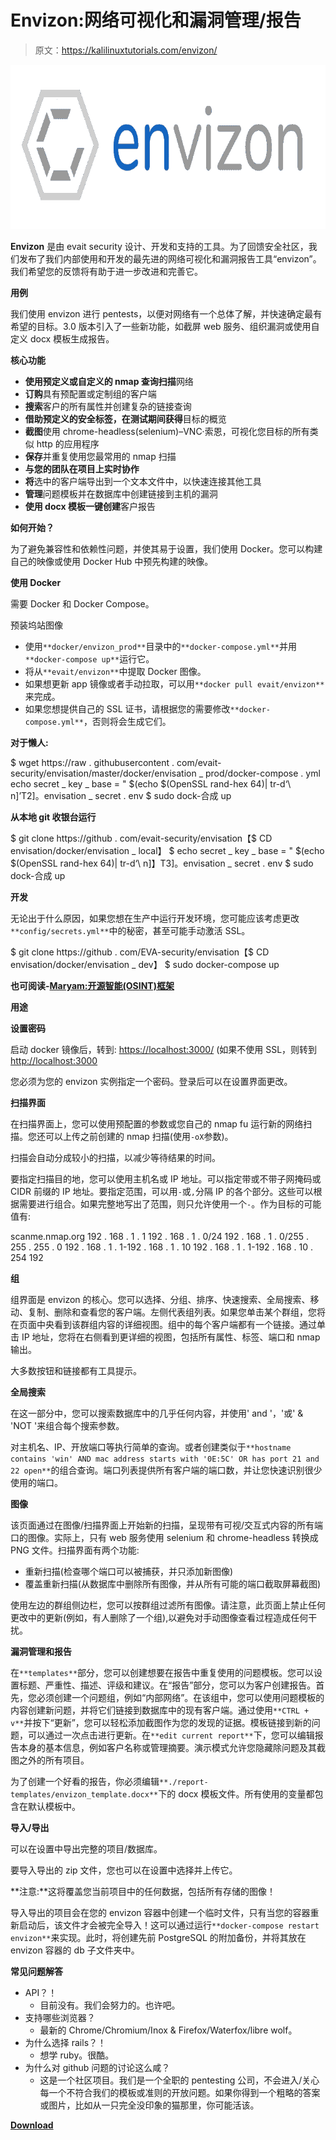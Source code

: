# Envizon:网络可视化和漏洞管理/报告

> 原文：<https://kalilinuxtutorials.com/envizon/>

[![Envizon : Network Visualization & Vulnerability Management/Reporting](img/14eab4f47329e2d3b1dbfab8baa89e85.png "Envizon : Network Visualization & Vulnerability Management/Reporting")](https://1.bp.blogspot.com/-mYbf2DtOoJU/Xn8GSU4pCAI/AAAAAAAAFsc/012R981HqY08iFx-ajUqXAPTkW_V_Gj2QCLcBGAsYHQ/s1600/envizon-svg.png)

**Envizon** 是由 evait security 设计、开发和支持的工具。为了回馈安全社区，我们发布了我们内部使用和开发的最先进的网络可视化和漏洞报告工具“envizon”。我们希望您的反馈将有助于进一步改进和完善它。

**用例**

我们使用 envizon 进行 pentests，以便对网络有一个总体了解，并快速确定最有希望的目标。3.0 版本引入了一些新功能，如截屏 web 服务、组织漏洞或使用自定义 docx 模板生成报告。

**核心功能**

*   **使用预定义或自定义的 nmap 查询扫描**网络
*   **订购**具有预配置或定制组的客户端
*   **搜索**客户的所有属性并创建复杂的链接查询
*   **借助预定义的安全标签，在测试期间获得**目标的概览
*   **截图**使用 chrome-headless(selenium)–VNC·索恩，可视化您目标的所有类似 http 的应用程序
*   **保存**并重复使用您最常用的 nmap 扫描
*   **与您的团队在项目上实时协作**
*   **将**选中的客户端导出到一个文本文件中，以快速连接其他工具
*   **管理**问题模板并在数据库中创建链接到主机的漏洞
*   **使用 docx 模板一键创建**客户报告

**如何开始？**

为了避免兼容性和依赖性问题，并使其易于设置，我们使用 Docker。您可以构建自己的映像或使用 Docker Hub 中预先构建的映像。

**使用 Docker**

需要 Docker 和 Docker Compose。

预装坞站图像

*   使用`**docker/envizon_prod**`目录中的`**docker-compose.yml**`并用`**docker-compose up**`运行它。
*   将从`**evait/envizon**`中提取 Docker 图像。
*   如果想更新 app 镜像或者手动拉取，可以用`**docker pull evait/envizon**`来完成。
*   如果您想提供自己的 SSL 证书，请根据您的需要修改`**docker-compose.yml**`，否则将会生成它们。

**对于懒人:**

$ wget https://raw . githubusercontent . com/evait-security/envisation/master/docker/envisation _ prod/docker-compose . yml
echo secret _ key _ base = " $(echo $(OpenSSL rand-hex 64)| tr-d‘\ n]’T2]。envisation _ secret . env
$ sudo dock-合成 up

**从本地 git 收银台运行**

$ git clone https://github . com/evait-security/envisation【$ CD envisation/docker/envisation _ local】
$ echo secret _ key _ base = " $(echo $(OpenSSL rand-hex 64)| tr-d‘\ n]】T3]。envisation _ secret . env
$ sudo dock-合成 up

**开发**

无论出于什么原因，如果您想在生产中运行开发环境，您可能应该考虑更改`**config/secrets.yml**`中的秘密，甚至可能手动激活 SSL。

$ git clone https://github . com/EVA-security/envisation【$ CD envisation/docker/envisation _ dev】
$ sudo docker-compose up

**也可阅读-[Maryam:开源智能(OSINT)框架](https://kalilinuxtutorials.com/maryam/)**

**用途**

**设置密码**

启动 docker 镜像后，转到: [https://localhost:3000/](https://localhost:3000/) (如果不使用 SSL，则转到 [http://localhost:3000](http://localhost:3000)

您必须为您的 envizon 实例指定一个密码。登录后可以在设置界面更改。

**扫描界面**

在扫描界面上，您可以使用预配置的参数或您自己的 nmap fu 运行新的网络扫描。您还可以上传之前创建的 nmap 扫描(使用`-oX`参数)。

扫描会自动分成较小的扫描，以减少等待结果的时间。

要指定扫描目的地，您可以使用主机名或 IP 地址。可以指定带或不带子网掩码或 CIDR 前缀的 IP 地址。要指定范围，可以用`-`或`,`分隔 IP 的各个部分。这些可以根据需要进行组合。如果完整地写出了范围，则只允许使用一个`-`。作为目标的可能值有:

scanme.nmap.org
192 . 168 . 1 . 1
192 . 168 . 1 . 0/24
192 . 168 . 1 . 0/255 . 255 . 255 . 0
192 . 168 . 1 . 1-192 . 168 . 1 . 10
192 . 168 . 1 . 1-192 . 168 . 10 . 254
192

**组**

组界面是 envizon 的核心。您可以选择、分组、排序、快速搜索、全局搜索、移动、复制、删除和查看您的客户端。左侧代表组列表。如果您单击某个群组，您将在页面中央看到该群组内容的详细视图。组中的每个客户端都有一个链接。通过单击 IP 地址，您将在右侧看到更详细的视图，包括所有属性、标签、端口和 nmap 输出。

大多数按钮和链接都有工具提示。

**全局搜索**

在这一部分中，您可以搜索数据库中的几乎任何内容，并使用' and '，'或' & 'NOT '来组合每个搜索参数。

对主机名、IP、开放端口等执行简单的查询。或者创建类似于`**hostname contains 'win' AND mac address starts with '0E:5C' OR has port 21 and 22 open**`的组合查询。端口列表提供所有客户端的端口数，并让您快速识别很少使用的端口。

**图像**

该页面通过在图像/扫描界面上开始新的扫描，呈现带有可视/交互式内容的所有端口的图像。实际上，只有 web 服务使用 selenium 和 chrome-headless 转换成 PNG 文件。扫描界面有两个功能:

*   重新扫描(检查哪个端口可以被捕获，并只添加新图像)
*   覆盖重新扫描(从数据库中删除所有图像，并从所有可能的端口截取屏幕截图)

使用左边的群组侧边栏，您可以按群组过滤所有图像。请注意，此页面上禁止任何更改中的更新(例如，有人删除了一个组),以避免对手动图像查看过程造成任何干扰。

**漏洞管理和报告**

在`**templates**`部分，您可以创建想要在报告中重复使用的问题模板。您可以设置标题、严重性、描述、评级和建议。在“报告”部分，您可以为客户创建报告。首先，您必须创建一个问题组，例如“内部网络”。在该组中，您可以使用问题模板的内容创建新问题，并将它们链接到数据库中的现有客户端。通过使用`**CTRL + v**`并按下“更新”，您可以轻松添加截图作为您的发现的证据。模板链接到新的问题，可以通过一次点击进行更新。在`**edit current report**`下，您可以编辑报告本身的基本信息，例如客户名称或管理摘要。演示模式允许您隐藏除问题及其截图之外的所有项目。

为了创建一个好看的报告，你必须编辑`**./report-templates/envizon_template.docx**`下的 docx 模板文件。所有使用的变量都包含在默认模板中。

**导入/导出**

可以在设置中导出完整的项目/数据库。

要导入导出的 zip 文件，您也可以在设置中选择并上传它。

**注意:**这将覆盖您当前项目中的任何数据，包括所有存储的图像！

导入导出的项目会在您的 envizon 容器中创建一个临时文件，只有当您的容器重新启动后，该文件才会被完全导入！这可以通过运行`**docker-compose restart envizon**`来实现。此时，将创建先前 PostgreSQL 的附加备份，并将其放在 envizon 容器的 db 子文件夹中。

**常见问题解答**

*   API？！
    *   目前没有。我们会努力的。也许吧。
*   支持哪些浏览器？
    *   最新的 Chrome/Chromium/Inox & Firefox/Waterfox/libre wolf。
*   为什么选择 rails？！
    *   想学 ruby。很酷。
*   为什么对 github 问题的讨论这么咸？
    *   这是一个社区项目。我们是一个全职的 pentesting 公司，不会进入/关心每一个不符合我们的模板或准则的开放问题。如果你得到一个粗略的答案或图片，比如从一只完全没印象的猫那里，你可能活该。

[**Download**](https://github.com/evait-security/envizon)